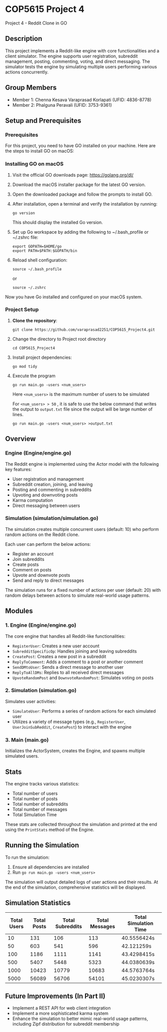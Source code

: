 # COP5615 Project 4
Project 4 - Reddit Clone in GO

## Description

This project implements a Reddit-like engine with core functionalities and a client simulator. The engine supports user registration, subreddit management, posting, commenting, voting, and direct messaging. The simulator tests the engine by simulating multiple users performing various actions concurrently.

## Group Members

* Member 1: Chenna Kesava Varaprasad Korlapati (UFID: 4836-8778)
* Member 2: Phalguna Peravali (UFID: 3753-9361)

## Setup and Prerequisites

### Prerequisites
For this project, you need to have GO installed on your machine. Here are the steps to install GO on macOS:

### Installing GO on macOS

1. Visit the official GO downloads page: https://golang.org/dl/

2. Download the macOS installer package for the latest GO version.

3. Open the downloaded package and follow the prompts to install GO.

4. After installation, open a terminal and verify the installation by running:
    ~~~
    go version
    ~~~
    This should display the installed Go version.

5. Set up Go workspace by adding the following to ~/.bash_profile or ~/.zshrc file:
    ~~~
    export GOPATH=$HOME/go
    export PATH=$PATH:$GOPATH/bin
    ~~~
6. Reload shell configuration:
    ~~~
    source ~/.bash_profile
    ~~~
    or
    ~~~
    source ~/.zshrc
    ~~~

Now you have Go installed and configured on your macOS system.

### Project Setup
1. **Clone the repository**:
    ```
    git clone https://github.com/varaprasad2251/COP5615_Project4.git
    ```

2. Change the directory to Project root directory
    ```
    cd COP5615_Project4
    ```

3. Install project dependencies:
   ~~~
   go mod tidy
   ~~~

4. Execute the program
    ```
    go run main.go -users <num_users>
    ```
    Here `<num_users>` is the maximum number of users to be simulated

    For `<num_users> > 50` , it is safe to use the below command that writes the output to `output.txt` file since the output will be large number of lines.
    ```
    go run main.go -users <num_users> >output.txt
    ```


## Overview

### Engine (Engine/engine.go)

The Reddit engine is implemented using the Actor model with the following key features:

- User registration and management
- Subreddit creation, joining, and leaving
- Posting and commenting in subreddits
- Upvoting and downvoting posts
- Karma computation
- Direct messaging between users

### Simulation (simulation/simulation.go)

The simulation creates multiple concurrent users (default: 10) who perform random actions on the Reddit clone. 

Each user can perform the below actions:

- Register an account
- Join subreddits
- Create posts
- Comment on posts
- Upvote and downvote posts
- Send and reply to direct messages

The simulation runs for a fixed number of actions per user (default: 20) with random delays between actions to simulate real-world usage patterns.

## Modules

### 1. Engine (Engine/engine.go)

The core engine that handles all Reddit-like functionalities:

- `RegisterUser`: Creates a new user account
- `SubredditSpecificOp`: Handles joining and leaving subreddits
- `CreatePost`: Creates a new post in a subreddit
- `ReplyToComment`: Adds a comment to a post or another comment
- `SendDMtoUser`: Sends a direct message to another user
- `ReplyToAllDMs`: Replies to all received direct messages
- `UpvoteRandomPost` and `DownvoteRandomPost`: Simulates voting on posts

### 2. Simulation (simulation.go)

Simulates user activities:

- `SimulateUser`: Performs a series of random actions for each simulated user
- Utilizes a variety of message types (e.g., `RegisterUser`, `UserJoinSubReddit`, `CreatePost`) to interact with the engine

### 3. Main (main.go)

Initializes the ActorSystem, creates the Engine, and spawns multiple simulated users.

## Stats

The engine tracks various statistics:

- Total number of users
- Total number of posts
- Total number of subreddits
- Total number of messages
- Total Simulation Time 

These stats are collected throughout the simulation and printed at the end using the `PrintStats` method of the Engine.


## Running the Simulation

To run the simulation:

1. Ensure all dependencies are installed
2. Run `go run main.go -users <num_users>`

The simulation will output detailed logs of user actions and their results. At the end of the simulation, comprehensive statistics will be displayed.

## Simulation Statistics

| Total Users | Total Posts | Total Subreddits | Total Messages | Total Simulation Time |
|-------------|-------------|------------------|----------------|-----------------------|
| 10          | 131         | 106              | 113            | 40.5556424s           |
| 50          | 603         | 541              | 596            | 42.121259s            |
| 100         | 1186        | 1111             | 1141           | 43.4298415s           |
| 500         | 5407        | 5448             | 5323           | 44.0380639s           |
| 1000        | 10423       | 10779            | 10683          | 44.5763764s           |
| 5000        | 56089       | 56706            | 54101          | 45.0230307s           |

## Future Improvements (In Part II)

- Implement a REST API for web client integration
- Implement a more sophisticated karma system
- Enhance the simulation to better mimic real-world usage patterns, including Zipf distribution for subreddit membership
